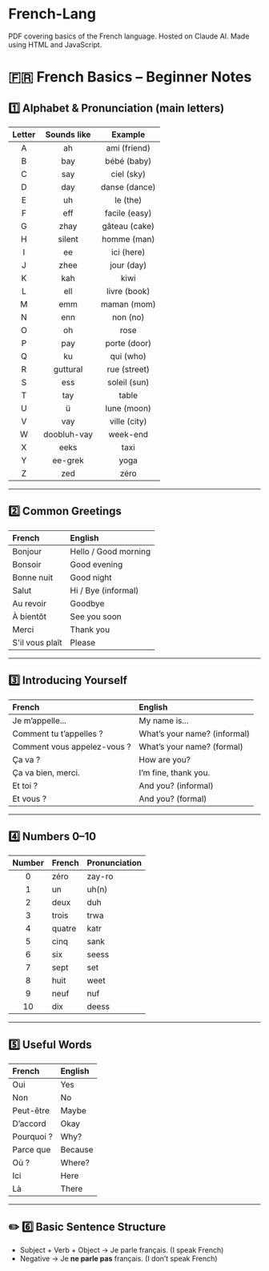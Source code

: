 # French-Lang

PDF covering basics of the French language.
Hosted on Claude AI.
Made using HTML and JavaScript.


# 🇫🇷 French Basics – Beginner Notes

## 1️⃣ Alphabet & Pronunciation (main letters)

| Letter | Sounds like |    Example    |
| :----: | :---------: | :-----------: |
|    A   |      ah     |  ami (friend) |
|    B   |     bay     |  bébé (baby)  |
|    C   |     say     |   ciel (sky)  |
|    D   |     day     | danse (dance) |
|    E   |      uh     |    le (the)   |
|    F   |     eff     | facile (easy) |
|    G   |     zhay    | gâteau (cake) |
|    H   |    silent   |  homme (man)  |
|    I   |      ee     |   ici (here)  |
|    J   |     zhee    |   jour (day)  |
|    K   |     kah     |      kiwi     |
|    L   |     ell     |  livre (book) |
|    M   |     emm     |  maman (mom)  |
|    N   |     enn     |    non (no)   |
|    O   |      oh     |      rose     |
|    P   |     pay     |  porte (door) |
|    Q   |      ku     |   qui (who)   |
|    R   |   guttural  |  rue (street) |
|    S   |     ess     |  soleil (sun) |
|    T   |     tay     |     table     |
|    U   |      ü      |  lune (moon)  |
|    V   |     vay     |  ville (city) |
|    W   | doobluh-vay |    week-end   |
|    X   |     eeks    |      taxi     |
|    Y   |   ee-grek   |      yoga     |
|    Z   |     zed     |      zéro     |

---

## 2️⃣ Common Greetings

| French          | English              |
| :-------------- | :------------------- |
| Bonjour         | Hello / Good morning |
| Bonsoir         | Good evening         |
| Bonne nuit      | Good night           |
| Salut           | Hi / Bye (informal)  |
| Au revoir       | Goodbye              |
| À bientôt       | See you soon         |
| Merci           | Thank you            |
| S'il vous plaît | Please               |

---

## 3️⃣ Introducing Yourself

| French                      | English                      |
| :-------------------------- | :--------------------------- |
| Je m’appelle...             | My name is...                |
| Comment tu t’appelles ?     | What’s your name? (informal) |
| Comment vous appelez-vous ? | What’s your name? (formal)   |
| Ça va ?                     | How are you?                 |
| Ça va bien, merci.          | I’m fine, thank you.         |
| Et toi ?                    | And you? (informal)          |
| Et vous ?                   | And you? (formal)            |

---

## 4️⃣ Numbers 0–10

| Number | French | Pronunciation |
| :----: | :----- | :------------ |
|    0   | zéro   | zay-ro        |
|    1   | un     | uh(n)         |
|    2   | deux   | duh           |
|    3   | trois  | trwa          |
|    4   | quatre | katr          |
|    5   | cinq   | sank          |
|    6   | six    | seess         |
|    7   | sept   | set           |
|    8   | huit   | weet          |
|    9   | neuf   | nuf           |
|   10   | dix    | deess         |

---

## 5️⃣ Useful Words

| French     | English |
| :--------- | :------ |
| Oui        | Yes     |
| Non        | No      |
| Peut-être  | Maybe   |
| D’accord   | Okay    |
| Pourquoi ? | Why?    |
| Parce que  | Because |
| Où ?       | Where?  |
| Ici        | Here    |
| Là         | There   |

---

## ✏️ 6️⃣ Basic Sentence Structure

* Subject + Verb + Object → Je parle français. (I speak French)
* Negative → Je **ne parle pas** français. (I don’t speak French)
